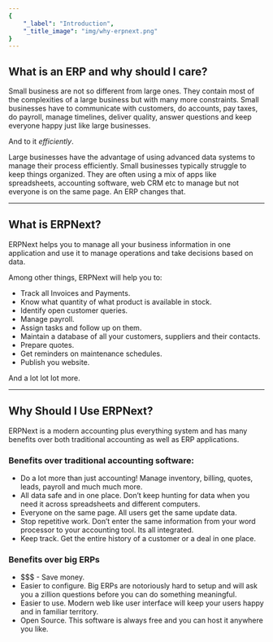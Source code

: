 ```yaml
---
{
	"_label": "Introduction",
	"_title_image": "img/why-erpnext.png"
}
---
```

## What is an ERP and why should I care?

Small business are not so different from large ones. They contain most of the complexities of a large business but with many more constraints. Small businesses have to communicate with customers, do accounts, pay taxes, do payroll, manage timelines, deliver quality, answer questions and keep everyone happy just like large businesses.

And to it *efficiently*.

Large businesses have the advantage of using advanced data systems to manage their process efficiently. Small businesses typically struggle to keep things organized. They are often using a mix of apps like spreadsheets, accounting software, web CRM etc to manage but not everyone is on the same page. An ERP changes that.

---

## What is ERPNext?

ERPNext helps you to manage all your business information in one application and use it to manage operations and take decisions based on data.

Among other things, ERPNext will help you to:

- Track all Invoices and Payments.
- Know what quantity of what product is available in stock.
- Identify open customer queries.
- Manage payroll.
- Assign tasks and follow up on them.
- Maintain a database of all your customers, suppliers and their contacts.
- Prepare quotes.
- Get reminders on maintenance schedules.
- Publish you website.

And a lot lot lot more.

---

## Why Should I Use ERPNext?

ERPNext is a modern accounting plus everything system and has many benefits over both traditional accounting as well as ERP applications.

### Benefits over traditional accounting software:

- Do a lot more than just accounting! Manage inventory, billing, quotes, leads, payroll and much much more.
- All data safe and in one place. Don’t keep hunting for data when you need it across spreadsheets and different computers.
- Everyone on the same page. All users get the same update data.
- Stop repetitive work. Don’t enter the same information from your word processor to your accounting tool. Its all integrated.
- Keep track. Get the entire history of a customer or a deal in one place.

### Benefits over big ERPs

- $$$ - Save money.
- Easier to configure. Big ERPs are notoriously hard to setup and will ask you a zillion questions before you can do something meaningful.
- Easier to use. Modern web like user interface will keep your users happy and in familiar territory.
- Open Source. This software is always free and you can host it anywhere you like.